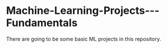 # Machine-Learning-Projects---Fundamentals
There are going to be some basic ML projects in this repository.
